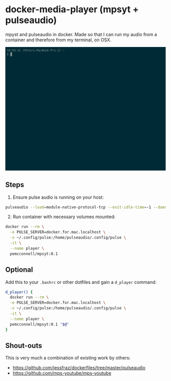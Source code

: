 docker-media-player (mpsyt + pulseaudio)
========================================

mpyst and pulseaudio in docker. Made so that I can run my audio from a container
and therefore from my terminal, on OSX.

![demo](./media/demo.gif)

Steps
-----

1. Ensure pulse audio is running on your host:

```bash
pulseaudio --load=module-native-protocol-tcp --exit-idle-time=-1 --daemon
```

2. Run container with necessary volumes mounted:

```bash
docker run --rm \
  -e PULSE_SERVER=docker.for.mac.localhost \
  -v ~/.config/pulse:/home/pulseaudio/.config/pulse \
  -it \
  --name player \
  pemcconnell/mpsyt:0.1
```

Optional
--------

Add this to your `.bashrc` or other dotfiles and gain a `d_player` command:

```bash
d_player() {
  docker run --rm \
  -e PULSE_SERVER=docker.for.mac.localhost \
  -v ~/.config/pulse:/home/pulseaudio/.config/pulse \
  -it \
  --name player \
  pemcconnell/mpsyt:0.1 "$@"
}
```

Shout-outs
----------

This is very much a combination of existing work by others:

 - https://github.com/jessfraz/dockerfiles/tree/master/pulseaudio
 - https://github.com/mps-youtube/mps-youtube
